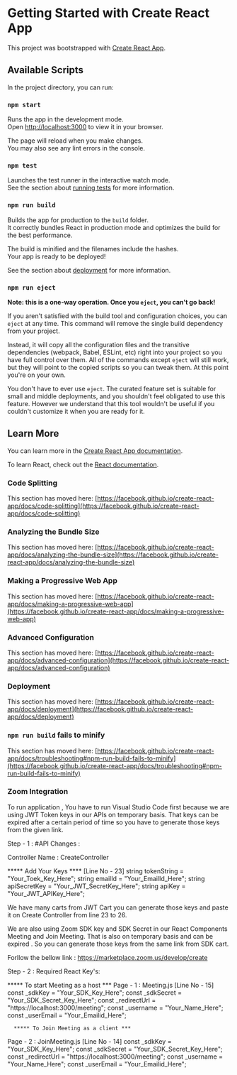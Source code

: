 # Getting Started with Create React App

This project was bootstrapped with [Create React App](https://github.com/facebook/create-react-app).

## Available Scripts

In the project directory, you can run:

### `npm start`

Runs the app in the development mode.\
Open [http://localhost:3000](http://localhost:3000) to view it in your browser.

The page will reload when you make changes.\
You may also see any lint errors in the console.

### `npm test`

Launches the test runner in the interactive watch mode.\
See the section about [running tests](https://facebook.github.io/create-react-app/docs/running-tests) for more information.

### `npm run build`

Builds the app for production to the `build` folder.\
It correctly bundles React in production mode and optimizes the build for the best performance.

The build is minified and the filenames include the hashes.\
Your app is ready to be deployed!

See the section about [deployment](https://facebook.github.io/create-react-app/docs/deployment) for more information.

### `npm run eject`

**Note: this is a one-way operation. Once you `eject`, you can't go back!**

If you aren't satisfied with the build tool and configuration choices, you can `eject` at any time. This command will remove the single build dependency from your project.

Instead, it will copy all the configuration files and the transitive dependencies (webpack, Babel, ESLint, etc) right into your project so you have full control over them. All of the commands except `eject` will still work, but they will point to the copied scripts so you can tweak them. At this point you're on your own.

You don't have to ever use `eject`. The curated feature set is suitable for small and middle deployments, and you shouldn't feel obligated to use this feature. However we understand that this tool wouldn't be useful if you couldn't customize it when you are ready for it.

## Learn More

You can learn more in the [Create React App documentation](https://facebook.github.io/create-react-app/docs/getting-started).

To learn React, check out the [React documentation](https://reactjs.org/).

### Code Splitting

This section has moved here: [https://facebook.github.io/create-react-app/docs/code-splitting](https://facebook.github.io/create-react-app/docs/code-splitting)

### Analyzing the Bundle Size

This section has moved here: [https://facebook.github.io/create-react-app/docs/analyzing-the-bundle-size](https://facebook.github.io/create-react-app/docs/analyzing-the-bundle-size)

### Making a Progressive Web App

This section has moved here: [https://facebook.github.io/create-react-app/docs/making-a-progressive-web-app](https://facebook.github.io/create-react-app/docs/making-a-progressive-web-app)

### Advanced Configuration

This section has moved here: [https://facebook.github.io/create-react-app/docs/advanced-configuration](https://facebook.github.io/create-react-app/docs/advanced-configuration)

### Deployment

This section has moved here: [https://facebook.github.io/create-react-app/docs/deployment](https://facebook.github.io/create-react-app/docs/deployment)

### `npm run build` fails to minify

This section has moved here: [https://facebook.github.io/create-react-app/docs/troubleshooting#npm-run-build-fails-to-minify](https://facebook.github.io/create-react-app/docs/troubleshooting#npm-run-build-fails-to-minify)

### Zoom Integration


To run application , You have to run Visual Studio Code first because we are using JWT Token keys in our APIs on temporary basis. That keys can be expired after a certain period of time so you have to generate those keys from the given link.

Step - 1 : #API Changes : 

Controller Name : CreateController 

***** Add Your Keys ****
[Line No - 23]
string tokenString = "Your_Toek_Key_Here";
string emailId = "Your_EmailId_Here";
string apiSecretKey = "Your_JWT_SecretKey_Here";
string apiKey = "Your_JWT_APIKey_Here";

We have many carts from JWT Cart you can generate those keys and paste it on Create Controller from line 23 to 26.

We are also using Zoom SDK key and SDK Secret in our React Components Meeting and Join Meeting. That is also on temporary basis and can be expired . So you can generate those keys from the same link from SDK cart. 

Forllow the bellow link : 
https://marketplace.zoom.us/develop/create

Step - 2 : Required React Key's:

***** To start Meeting as a host ***
Page - 1 : Meeting.js 
    [Line No - 15]
    const _sdkKey = "Your_SDK_Key_Here";
    const _sdkSecret = "Your_SDK_Secret_Key_Here";
    const _redirectUrl = "https://localhost:3000/meeting";
    const _username = "Your_Name_Here";
    const _userEmail = "Your_Emailid_Here";

      ***** To Join Meeting as a client ***
 Page - 2 : JoinMeeting.js 
    [Line No - 14]
    const _sdkKey = "Your_SDK_Key_Here";
    const _sdkSecret = "Your_SDK_Secret_Key_Here";
    const _redirectUrl = "https://localhost:3000/meeting";
    const _username = "Your_Name_Here";
    const _userEmail = "Your_Emailid_Here";




